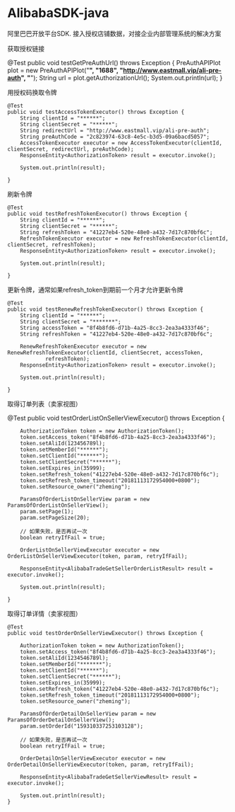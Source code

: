 # AlibabaSDK-java
阿里巴巴开放平台SDK. 接入授权店铺数据，对接企业内部管理系统的解决方案


获取授权链接


  @Test
  public void testGetPreAuthUrl() throws Exception {
  	PreAuthAPIPlot plot = new PreAuthAPIPlot("******", "1688", "http://www.eastmall.vip/ali-pre-auth", "******");
	String url = plot.getAuthorizationUrl();
	System.out.println(url);
  }

用授权码换取令牌

	@Test
	public void testAccessTokenExecutor() throws Exception {
		String clientId = "******";
		String clientSecret = "******";
		String redirectUrl = "http://www.eastmall.vip/ali-pre-auth";
		String preAuthCode = "2c823974-63c8-4e5c-b3d5-09a6bacd5057";
		AccessTokenExecutor executor = new AccessTokenExecutor(clientId, clientSecret, redirectUrl, preAuthCode);
		ResponseEntity<AuthorizationToken> result = executor.invoke();

		System.out.println(result);

	}

刷新令牌

	@Test
	public void testRefreshTokenExecutor() throws Exception {
		String clientId = "******";
		String clientSecret = "******";
		String refreshToken = "41227eb4-520e-48e0-a432-7d17c870bf6c";
		RefreshTokenExecutor executor = new RefreshTokenExecutor(clientId, clientSecret, refreshToken);
		ResponseEntity<AuthorizationToken> result = executor.invoke();

		System.out.println(result);

	}

更新令牌，通常如果refresh_token到期前一个月才允许更新令牌

	@Test
	public void testRenewRefreshTokenExecutor() throws Exception {
		String clientId = "******";
		String clientSecret = "*******";
		String accessToken = "8f4b8fd6-d71b-4a25-8cc3-2ea3a4333f46";
		String refreshToken = "41227eb4-520e-48e0-a432-7d17c870bf6c";

		RenewRefreshTokenExecutor executor = new RenewRefreshTokenExecutor(clientId, clientSecret, accessToken,
				refreshToken);
		ResponseEntity<AuthorizationToken> result = executor.invoke();

		System.out.println(result);

	}
  
  取得订单列表（卖家视图）
    
  @Test
	public void testOrderListOnSellerViewExecutor() throws Exception {

		AuthorizationToken token = new AuthorizationToken();
		token.setAccess_token("8f4b8fd6-d71b-4a25-8cc3-2ea3a4333f46");
		token.setAliId(123456789l);
		token.setMemberId("******");
		token.setClientId("******");
		token.setClientSecret("******");
		token.setExpires_in(35999);
		token.setRefresh_token("41227eb4-520e-48e0-a432-7d17c870bf6c");
		token.setRefresh_token_timeout("20181113172954000+0800");
		token.setResource_owner("zheming");

		ParamsOfOrderListOnSellerView param = new ParamsOfOrderListOnSellerView();
		param.setPage(1);
		param.setPageSize(20);

		// 如果失败，是否再试一次
		boolean retryIfFail = true;

		OrderListOnSellerViewExecutor executor = new OrderListOnSellerViewExecutor(token, param, retryIfFail);

		ResponseEntity<AlibabaTradeGetSellerOrderListResult> result = executor.invoke();

		System.out.println(result);

	}

取得订单详情（卖家视图）

	@Test
	public void testOrderOnSellerViewExecutor() throws Exception {

		AuthorizationToken token = new AuthorizationToken();
		token.setAccess_token("8f4b8fd6-d71b-4a25-8cc3-2ea3a4333f46");
		token.setAliId(1234546789l);
		token.setMemberId("*******");
		token.setClientId("******");
		token.setClientSecret("******");
		token.setExpires_in(35999);
		token.setRefresh_token("41227eb4-520e-48e0-a432-7d17c870bf6c");
		token.setRefresh_token_timeout("20181113172954000+0800");
		token.setResource_owner("zheming");

		ParamsOfOrderDetailOnSellerView param = new ParamsOfOrderDetailOnSellerView();
		param.setOrderId("159310337253103128");

		// 如果失败，是否再试一次
		boolean retryIfFail = true;

		OrderDetailOnSellerViewExecutor executor = new OrderDetailOnSellerViewExecutor(token, param, retryIfFail);

		ResponseEntity<AlibabaTradeGetSellerViewResult> result = executor.invoke();

		System.out.println(result);
	}
